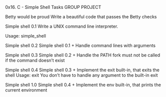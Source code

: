 0x16. C - Simple Shell Tasks
GROUP PROJECT

Betty would be proud Write a beautiful code that passes the Betty checks

Simple shell 0.1 Write a UNIX command line interpreter.

Usage: simple_shell

Simple shell 0.2 Simple shell 0.1 + Handle command lines with arguments

Simple shell 0.3 Simple shell 0.2 + Handle the PATH fork must not be called if the command doesn’t exist

Simple shell 0.4 Simple shell 0.3 + Implement the exit built-in, that exits the shell Usage: exit You don’t have to handle any argument to the built-in exit

Simple shell 1.0 Simple shell 0.4 + Implement the env built-in, that prints the current environment
